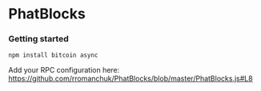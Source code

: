 # PhatBlocks


### Getting started

`npm install bitcoin async`

Add your RPC configuration here: 
https://github.com/rromanchuk/PhatBlocks/blob/master/PhatBlocks.js#L8

